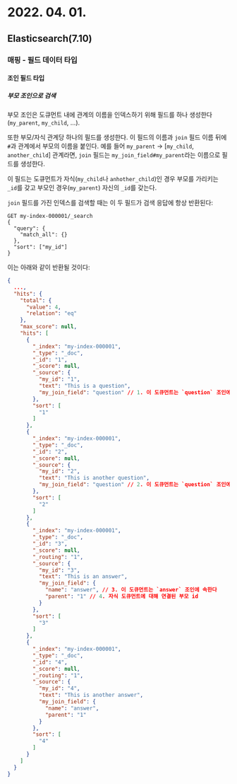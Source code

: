 # 2022. 04. 01.

## Elasticsearch(7.10)

### 매핑 - 필드 데이터 타입

#### 조인 필드 타입

##### 부모 조인으로 검색

부모 조인은 도큐먼트 내에 관계의 이름을 인덱스하기 위해 필드를 하나 생성한다(`my_parent`, `my_child`, ...).

또한 부모/자식 관계당 하나의 필드를 생성한다. 이 필드의 이름과 `join` 필드 이름 뒤에 `#`과 관계에서 부모의 이름을 붙인다. 예를 들어 `my_parent` -> [`my_child`, `another_child`] 관계라면, `join` 필드는 `my_join_field#my_parent`라는 이름으로 필드를 생성한다.

이 필드는 도큐먼트가 자식(`my_child`나 `anhother_child`)인 경우 부모를 가리키는 `_id`를 갖고 부모인 경우(`my_parent`) 자신의 `_id`를 갖는다.

`join` 필드를 가진 인덱스를 검색할 때는 이 두 필드가 검색 응답에 항상 반환된다:

```http
GET my-index-000001/_search
{
  "query": {
    "match_all": {}
  },
  "sort": ["my_id"]
}
```

이는 아래와 같이 반환될 것이다:

```json
{
  ...,
  "hits": {
    "total": {
      "value": 4,
      "relation": "eq"
    },
    "max_score": null,
    "hits": [
      {
        "_index": "my-index-000001",
        "_type": "_doc",
        "_id": "1",
        "_score": null,
        "_source": {
          "my_id": "1",
          "text": "This is a question",
          "my_join_field": "question" // 1. 이 도큐먼트는 `question` 조인에 속한다
        },
        "sort": [
          "1"
        ]
      },
      {
        "_index": "my-index-000001",
        "_type": "_doc",
        "_id": "2",
        "_score": null,
        "_source": {
          "my_id": "2",
          "text": "This is another question",
          "my_join_field": "question" // 2. 이 도큐먼트는 `question` 조인에 속한다  
        },
        "sort": [
          "2"
        ]
      },
      {
        "_index": "my-index-000001",
        "_type": "_doc",
        "_id": "3",
        "_score": null,
        "_routing": "1",
        "_source": {
          "my_id": "3",
          "text": "This is an answer",
          "my_join_field": {
            "name": "answer", // 3. 이 도큐먼트는 `answer` 조인에 속한다
            "parent": "1" // 4. 자식 도큐먼트에 대해 연결된 부모 id
          }
        },
        "sort": [
          "3"
        ]
      },
      {
        "_index": "my-index-000001",
        "_type": "_doc",
        "_id": "4",
        "_score": null,
        "_routing": "1",
        "_source": {
          "my_id": "4",
          "text": "This is another answer",
          "my_join_field": {
            "name": "answer",
            "parent": "1"
          }
        },
        "sort": [
          "4"
        ]
      }
    ]
  }
}
```

